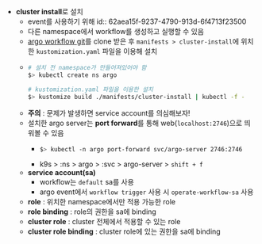 - **cluster install**로 설치
	- event를 사용하기 위해
	  id:: 62aea15f-9237-4790-913d-6f4713f23500
	- 다른 namespace에서 workflow를 생성하고 실행할 수 있음
	- [argo workflow git](https://github.com/argoproj/argo-workflows)를 clone 받은 후 `manifests > cluster-install`에 위치한 `kustomization.yaml` 파일을 이용해 설치
	- ```sh
	  # 설치 전 namespace가 만들어져있어야 함
	  $> kubectl create ns argo
	  
	  # kustomization.yaml 파일을 이용한 설치
	  $> kustomize build ./manifests/cluster-install | kubectl -f -
	  ```
	- **주의** : 문제가 발생하면 service account를 의심해보자!
	- 설치한 argo server는 **port forward**를 통해 web(`localhost:2746`)으로 띄워볼 수 있음
		- ```sh
		  $> kubectl -n argo port-forward svc/argo-server 2746:2746
		  ```
		- k9s > :ns > argo > :svc > argo-server > `shift + f`
	- **service account(sa)**
		- workflow는 `default` sa를 사용
		- argo event에서 `workflow trigger` 사용 시 `operate-workflow-sa` 사용
	- **role** : 위치한 namespace에서만 적용 가능한 role
	- **role binding** : role의 권한을 sa에 binding
	- **cluster role** : cluster 전체에서 적용할 수 있는 role
	- **cluster role binding** : cluster role에 있는 권한을 sa에 binding